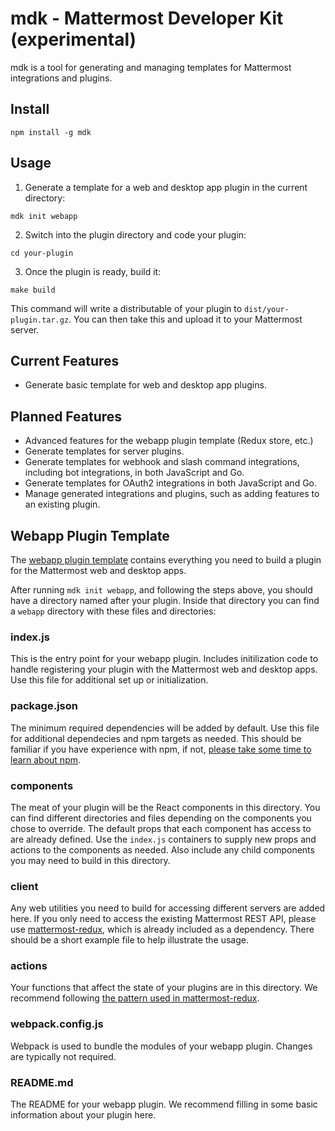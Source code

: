 # mdk - Mattermost Developer Kit (experimental)

mdk is a tool for generating and managing templates for Mattermost integrations and plugins.

## Install

```
npm install -g mdk
```

## Usage

1. Generate a template for a web and desktop app plugin in the current directory:
```
mdk init webapp
```

2. Switch into the plugin directory and code your plugin:
```
cd your-plugin
```

3. Once the plugin is ready, build it:
```
make build
```

This command will write a distributable of your plugin to `dist/your-plugin.tar.gz`. You can then take this and upload it to your Mattermost server.

## Current Features

* Generate basic template for web and desktop app plugins.

## Planned Features

* Advanced features for the webapp plugin template (Redux store, etc.)
* Generate templates for server plugins.
* Generate templates for webhook and slash command integrations, including bot integrations, in both JavaScript and Go.
* Generate templates for OAuth2 integrations in both JavaScript and Go.
* Manage generated integrations and plugins, such as adding features to an existing plugin.

## Webapp Plugin Template

The [webapp plugin template](https://github.com/mattermost/mdk/tree/master/templates/webapp) contains everything you need to build a plugin for the Mattermost web and desktop apps.

After running `mdk init webapp`, and following the steps above, you should have a directory named after your plugin. Inside that directory you can find a `webapp` directory with these files and directories:

### index.js

This is the entry point for your webapp plugin. Includes initilization code to handle registering your plugin with the Mattermost web and desktop apps. Use this file for additional set up or initialization.

### package.json

The minimum required dependencies will be added by default. Use this file for additional dependecies and npm targets as needed. This should be familiar if you have experience with npm, if not, [please take some time to learn about npm](https://www.npmjs.com/).

### components

The meat of your plugin will be the React components in this directory. You can find different directories and files depending on the components you chose to override. The default props that each component has access to are already defined. Use the `index.js` containers to supply new props and actions to the components as needed. Also include any child components you may need to build in this directory.

### client

Any web utilities you need to build for accessing different servers are added here. If you only need to access the existing Mattermost REST API, please use [mattermost-redux](https://github.com/mattermost/mattermost-redux), which is already included as a dependency. There should be a short example file to help illustrate the usage.

### actions

Your functions that affect the state of your plugins are in this directory. We recommend following [the pattern used in mattermost-redux](https://github.com/mattermost/mattermost-redux/blob/master/src/actions/users.js#L1253).

### webpack.config.js

Webpack is used to bundle the modules of your webapp plugin. Changes are typically not required.

### README.md

The README for your webapp plugin. We recommend filling in some basic information about your plugin here.

